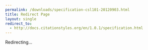 ```yaml
---
permalink: /downloads/specification-csl101-20120903.html
title: Redirect Page
layout: single
redirect_to:
  - http://docs.citationstyles.org/en/1.0.1/specification.html
---
```


Redirecting...